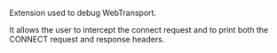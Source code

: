 Extension used to debug WebTransport. 

It allows the user to intercept the connect request and to print both the CONNECT request and response headers.
